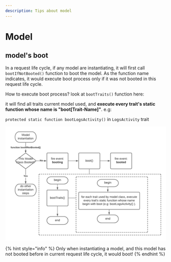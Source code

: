 ```yaml
---
description: Tips about model
---
```


# Model

## model's boot

In a request life cycle, if any model are instantiating, it will first call `bootIfNotBooted()` function to boot the model. As the function name indicates, it would execute boot process only if it was not booted in this request life cycle.

How to execute boot process? look at `bootTraits()` function here:

it will find all traits current model used,  and **execute every trait's static function whose name is "boot\[Trait-Name\]"**. e.g:

 `protected static function bootLogsActivity()` in `LogsActivity` trait 

![flowchart](.gitbook/assets/image.png)

{% hint style="info" %}
Only when instantiating a model, and this model has not booted before in current request life cycle, it would boot! 
{% endhint %}

